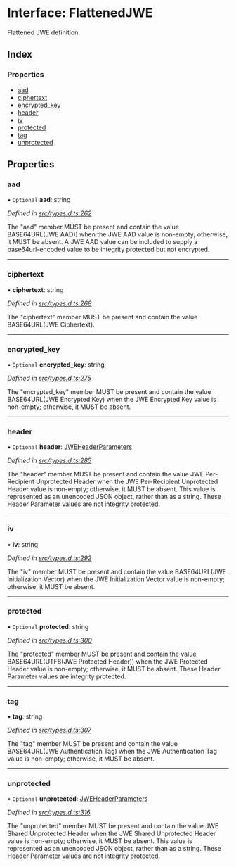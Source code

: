 # Interface: FlattenedJWE

Flattened JWE definition.

## Index

### Properties

* [aad](_types_d_.flattenedjwe.md#aad)
* [ciphertext](_types_d_.flattenedjwe.md#ciphertext)
* [encrypted\_key](_types_d_.flattenedjwe.md#encrypted_key)
* [header](_types_d_.flattenedjwe.md#header)
* [iv](_types_d_.flattenedjwe.md#iv)
* [protected](_types_d_.flattenedjwe.md#protected)
* [tag](_types_d_.flattenedjwe.md#tag)
* [unprotected](_types_d_.flattenedjwe.md#unprotected)

## Properties

### aad

• `Optional` **aad**: string

*Defined in [src/types.d.ts:262](https://github.com/panva/jose/blob/v3.6.0/src/types.d.ts#L262)*

The "aad" member MUST be present and contain the value
BASE64URL(JWE AAD)) when the JWE AAD value is non-empty;
otherwise, it MUST be absent.  A JWE AAD value can be included to
supply a base64url-encoded value to be integrity protected but not
encrypted.

___

### ciphertext

•  **ciphertext**: string

*Defined in [src/types.d.ts:268](https://github.com/panva/jose/blob/v3.6.0/src/types.d.ts#L268)*

The "ciphertext" member MUST be present and contain the value
BASE64URL(JWE Ciphertext).

___

### encrypted\_key

• `Optional` **encrypted\_key**: string

*Defined in [src/types.d.ts:275](https://github.com/panva/jose/blob/v3.6.0/src/types.d.ts#L275)*

The "encrypted_key" member MUST be present and contain the value
BASE64URL(JWE Encrypted Key) when the JWE Encrypted Key value is
non-empty; otherwise, it MUST be absent.

___

### header

• `Optional` **header**: [JWEHeaderParameters](_types_d_.jweheaderparameters.md)

*Defined in [src/types.d.ts:285](https://github.com/panva/jose/blob/v3.6.0/src/types.d.ts#L285)*

The "header" member MUST be present and contain the value JWE Per-
Recipient Unprotected Header when the JWE Per-Recipient
Unprotected Header value is non-empty; otherwise, it MUST be
absent.  This value is represented as an unencoded JSON object,
rather than as a string.  These Header Parameter values are not
integrity protected.

___

### iv

•  **iv**: string

*Defined in [src/types.d.ts:292](https://github.com/panva/jose/blob/v3.6.0/src/types.d.ts#L292)*

The "iv" member MUST be present and contain the value
BASE64URL(JWE Initialization Vector) when the JWE Initialization
Vector value is non-empty; otherwise, it MUST be absent.

___

### protected

• `Optional` **protected**: string

*Defined in [src/types.d.ts:300](https://github.com/panva/jose/blob/v3.6.0/src/types.d.ts#L300)*

The "protected" member MUST be present and contain the value
BASE64URL(UTF8(JWE Protected Header)) when the JWE Protected
Header value is non-empty; otherwise, it MUST be absent.  These
Header Parameter values are integrity protected.

___

### tag

•  **tag**: string

*Defined in [src/types.d.ts:307](https://github.com/panva/jose/blob/v3.6.0/src/types.d.ts#L307)*

The "tag" member MUST be present and contain the value
BASE64URL(JWE Authentication Tag) when the JWE Authentication Tag
value is non-empty; otherwise, it MUST be absent.

___

### unprotected

• `Optional` **unprotected**: [JWEHeaderParameters](_types_d_.jweheaderparameters.md)

*Defined in [src/types.d.ts:316](https://github.com/panva/jose/blob/v3.6.0/src/types.d.ts#L316)*

The "unprotected" member MUST be present and contain the value JWE
Shared Unprotected Header when the JWE Shared Unprotected Header
value is non-empty; otherwise, it MUST be absent.  This value is
represented as an unencoded JSON object, rather than as a string.
These Header Parameter values are not integrity protected.
